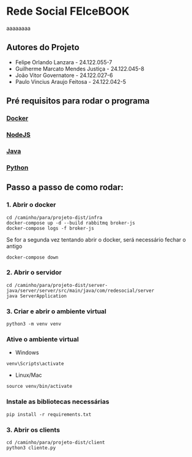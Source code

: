 # Rede Social FEIceBOOK 
aaaaaaaa
## Autores do Projeto
* Felipe Orlando Lanzara - 24.122.055-7
* Guilherme Marcato Mendes Justiça - 24.122.045-8
* João Vitor Governatore - 24.122.027-6
* Paulo Vincius Araujo Feitosa - 24.122.042-5


## Pré requisitos para rodar o programa

### [Docker](https://www.docker.com/)
### [NodeJS](https://nodejs.org/pt/download/current)
### [Java](https://www.oracle.com/java/technologies/downloads/)
### [Python](https://www.python.org/downloads/)

## Passo a passo de como rodar:

### 1.  Abrir o docker
```
cd /caminho/para/projeto-dist/infra
docker-compose up -d --build rabbitmq broker-js
docker-compose logs -f broker-js
```
Se for a segunda vez tentando abrir o docker, será necessário fechar o antigo
```
docker-compose down
```

### 2. Abrir o servidor 
```
cd /caminho/para/projeto-dist/server-java/server/server/src/main/java/com/redesocial/server
java ServerApplication
```

### 3. Criar e abrir o ambiente virtual
```
python3 -m venv venv
```
### Ative o ambiente virtual 
* Windows
```
venv\Scripts\activate
```
* Linux/Mac
```
source venv/bin/activate
```
### Instale as bibliotecas necessárias
```
pip install -r requirements.txt
```


### 3. Abrir os clients
```
cd /caminho/para/projeto-dist/client
python3 cliente.py
```

